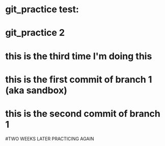 

# git_practice test:
# git_practice 2
# this is the third time I'm doing this

# this is the first commit of branch 1 (aka sandbox) 
# this is the second commit of branch 1


#TWO WEEKS LATER PRACTICING AGAIN
